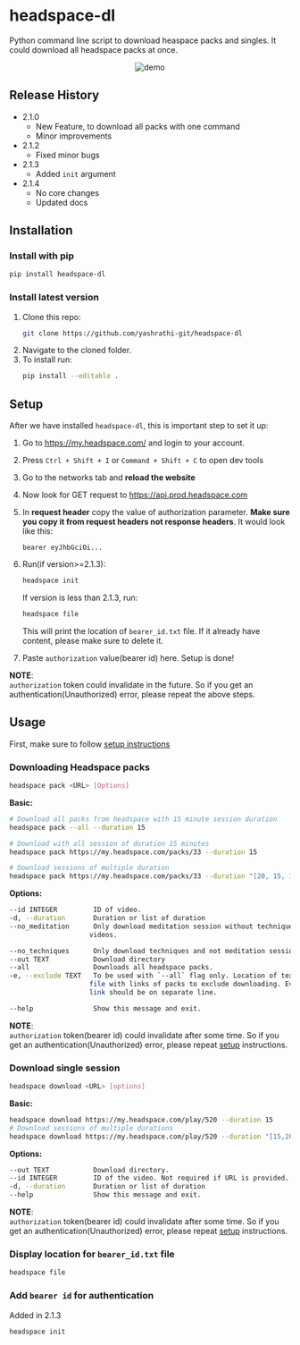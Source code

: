 # headspace-dl
Python command line script to download heaspace packs and singles. It could download all headspace packs at once.
<p align="center">
<img src = "https://raw.githubusercontent.com/yashrathi-git/headspace-dl/main/images/demo-f.gif" alt = "demo">
</p>

## Release History
* 2.1.0
   * New Feature, to download all packs with one command
   * Minor improvements
* 2.1.2
   * Fixed minor bugs
* 2.1.3
   * Added `init` argument
* 2.1.4
   * No core changes
   * Updated docs
## Installation
### Install with pip
```sh
pip install headspace-dl
```
### Install latest version
1. Clone this repo:
   ```sh
   git clone https://github.com/yashrathi-git/headspace-dl 
   ```
2. Navigate to the cloned folder.
3. To install run:
   ```sh
   pip install --editable .
   ```

## Setup
After we have installed `headspace-dl`, this is important step to set it up:

1. Go to https://my.headspace.com/ and login to your account.
2. Press `Ctrl + Shift + I` or `Command + Shift + C` to open dev tools
3. Go to the networks tab and **reload the website**
4. Now look for GET request to https://api.prod.headspace.com
5. In **request header** copy the value of authorization parameter. **Make sure you copy it from request headers not response headers**. It would look like this:
   ```
   bearer eyJhbGciOi...
   ```

6. Run(if version>=2.1.3):
   ```sh
   headspace init
   ```
   If version is less than 2.1.3, run:
   ```sh
   headspace file
   ```
   This will print the location of `bearer_id.txt` file. If it already have content, please make sure to delete it.
7. Paste `authorization` value(bearer id) here. Setup is done!


**NOTE**:<br />
`authorization` token could invalidate in the future. So if you get an authentication(Unauthorized) error, please repeat the above steps. 

## Usage
First, make sure to follow <a href="#setup">setup instructions</a><br>
### Downloading Headspace packs
```sh
headspace pack <URL> [Options]
```
**Basic:**
```sh
# Download all packs from headspace with 15 minute session duration
headspace pack --all --duration 15

# Download with all session of duration 15 minutes
headspace pack https://my.headspace.com/packs/33 --duration 15 

# Download sessions of multiple duration
headspace pack https://my.headspace.com/packs/33 --duration "[20, 15, 10]"    

```
**Options:**
```sh
--id INTEGER         ID of video.
-d, --duration       Duration or list of duration
--no_meditation      Only download meditation session without techniques
                    videos.

--no_techniques      Only download techniques and not meditation sessions.
--out TEXT           Download directory
--all                Downloads all headspace packs.
-e, --exclude TEXT   To be used with `--all` flag only. Location of text
                    file with links of packs to exclude downloading. Every
                    link should be on separate line.

--help               Show this message and exit.


```
**NOTE**:<br />
`authorization` token(bearer id) could invalidate after some time. So if you get an authentication(Unauthorized) error, please repeat <a href="#setup">setup</a> instructions.

### Download single session
```sh
headspace download <URL> [options]
```
**Basic:**
```sh
headspace download https://my.headspace.com/play/520 --duration 15
# Download sessions of multiple durations
headspace download https://my.headspace.com/play/520 --duration "[15,20]"
```
**Options:**
```sh
--out TEXT           Download directory.
--id INTEGER         ID of the video. Not required if URL is provided.
-d, --duration       Duration or list of duration
--help               Show this message and exit.
```
**NOTE**:<br />
`authorization` token(bearer id) could invalidate after some time. So if you get an authentication(Unauthorized) error, please repeat <a href="#setup">setup</a> instructions.

### Display location for `bearer_id.txt` file
```sh
headspace file
```

### Add `bearer id` for authentication
Added in 2.1.3
```sh
headspace init
```
